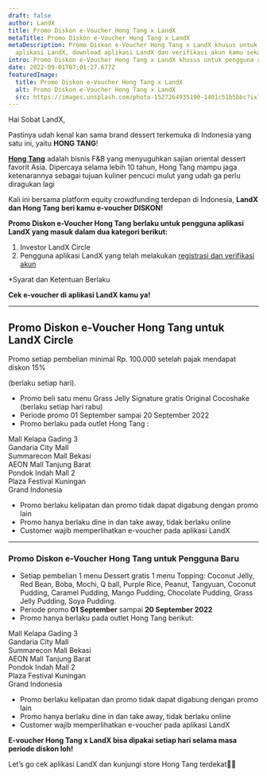 ```yaml
---
draft: false
author: LandX
title: Promo Diskon e-Voucher Hong Tang x LandX
metaTitle: Promo Diskon e-Voucher Hong Tang x LandX
metaDescription: Promo Diskon e-Voucher Hong Tang x LandX khusus untuk pengguna
  aplikasi LandX, download aplikasi LandX dan verifikasi akun kamu sekarang.
intro: Promo Diskon e-Voucher Hong Tang x LandX khusus untuk pengguna aplikasi LandX.
date: 2022-09-01T07:01:27.677Z
featuredImage:
  title: Promo Diskon e-Voucher Hong Tang x LandX
  alt: Promo Diskon e-Voucher Hong Tang x LandX
  src: https://images.unsplash.com/photo-1527264935190-1401c51b5bbc?ixlib=rb-1.2.1&ixid=MnwxMjA3fDB8MHxwaG90by1wYWdlfHx8fGVufDB8fHx8&auto=format&fit=crop&w=870&q=80
---
```

Hai Sobat LandX,

Pastinya udah kenal kan sama brand dessert terkemuka di Indonesia yang satu ini, yaitu **HONG TANG**!

**[Hong Tang](https://landx.id/blog/makin-rame-kini-hadir-grand-opening-hong-tang-di-pim-2-landx/)** adalah bisnis F&B yang menyuguhkan sajian oriental dessert favorit Asia. Dipercaya selama lebih 10 tahun, Hong Tang mampu jaga ketenarannya sebagai tujuan kuliner pencuci mulut yang udah ga perlu diragukan lagi

Kali ini bersama platform equity crowdfunding terdepan di Indonesia, **LandX dan Hong Tang** **beri kamu e-voucher DISKON!** 

**Promo Diskon e-Voucher Hong Tang** **berlaku untuk pengguna aplikasi LandX yang masuk dalam dua kategori berikut:**

1. Investor LandX Circle
2. Pengguna aplikasi LandX yang telah melakukan [registrasi dan verifikasi akun](https://landx.id/blog/cara-registrasi-di-aplikasi-landx-platform-equity-crowdufnding/)

\*Syarat dan Ketentuan Berlaku

**Cek e-voucher di aplikasi LandX kamu ya!**

- - -

## Promo Diskon e-Voucher Hong Tang untuk LandX Circle

Promo setiap pembelian minimal Rp. 100.000 setelah pajak mendapat diskon 15%

(berlaku setiap hari).

* Promo beli satu menu Grass Jelly Signature gratis Original Cocoshake (berlaku setiap hari rabu)
* Periode promo 01 September sampai 20 September 2022
* Promo berlaku pada outlet Hong Tang :

Mall Kelapa Gading 3\
Gandaria City Mall\
Summarecon Mall Bekasi\
AEON Mall Tanjung Barat\
Pondok Indah Mall 2\
Plaza Festival Kuningan\
Grand Indonesia

* Promo berlaku kelipatan dan promo tidak dapat digabung dengan promo lain
* Promo hanya berlaku dine in dan take away, tidak berlaku online 
* Customer wajib memperlihatkan e-voucher pada aplikasi LandX

- - -

### Promo Diskon e-Voucher Hong Tang untuk Pengguna Baru

* Setiap pembelian 1 menu Dessert gratis 1 menu Topping: Coconut Jelly, Red Bean, Boba, Mochi, Q ball, Purple Rice, Peanut, Tangyuan, Coconut Pudding, Caramel Pudding, Mango Pudding, Chocolate Pudding, Grass Jelly Pudding, Soya Pudding.
* Periode promo **01 September** sampai **20 September 2022**
* Promo hanya berlaku pada outlet Hong Tang berikut:

Mall Kelapa Gading 3\
Gandaria City Mall\
Summarecon Mall Bekasi\
AEON Mall Tanjung Barat\
Pondok Indah Mall 2\
Plaza Festival Kuningan\
Grand Indonesia

* Promo berlaku kelipatan dan promo tidak dapat digabung dengan promo lain
* Promo hanya berlaku dine in dan take away, tidak berlaku online
* Customer wajib memperlihatkan e-voucher pada aplikasi LandX

**E-voucher Hong Tang x LandX bisa dipakai setiap hari selama masa periode diskon loh!**

Let’s go cek aplikasi LandX dan kunjungi store Hong Tang terdekat🛒🛒